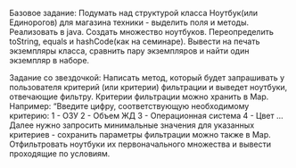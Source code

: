 <!-- ## Getting Started

Welcome to the VS Code Java world. Here is a guideline to help you get started to write Java code in Visual Studio Code.

## Folder Structure

The workspace contains two folders by default, where:

- `src`: the folder to maintain sources
- `lib`: the folder to maintain dependencies

Meanwhile, the compiled output files will be generated in the `bin` folder by default.

> If you want to customize the folder structure, open `.vscode/settings.json` and update the related settings there.

## Dependency Management

The `JAVA PROJECTS` view allows you to manage your dependencies. More details can be found [here](https://github.com/microsoft/vscode-java-dependency#manage-dependencies). -->
Базовое задание:
Подумать над структурой класса Ноутбук(или Единорогов) для магазина техники - выделить поля и методы. Реализовать в java.
Создать множество ноутбуков.
Переопределить toString, equals и hashCode(как на семинаре).
Вывести на печать экземпляры класса, сравнить пару экземпляров и найти один экземпляр в наборе.

Задание со звездочкой:
Написать метод, который будет запрашивать у пользователя критерий (или критерии) фильтрации и выведет ноутбуки, отвечающие фильтру. Критерии фильтрации можно хранить в Map. Например:
“Введите цифру, соответствующую необходимому критерию:
1 - ОЗУ
2 - Объем ЖД
3 - Операционная система
4 - Цвет …
Далее нужно запросить минимальные значения для указанных критериев - сохранить параметры фильтрации можно также в Map.
Отфильтровать ноутбуки их первоначального множества и вывести проходящие по условиям.